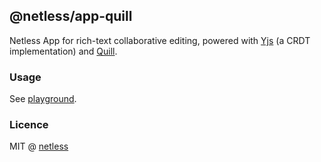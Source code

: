 ## @netless/app-quill

Netless App for rich-text collaborative editing, powered with [Yjs](https://github.com/yjs/yjs) (a CRDT implementation) and [Quill](https://github.com/quilljs/quill).

### Usage

See [playground](https://github.com/netless-io/netless-app/tree/master/packages/playground).

### Licence

MIT @ [netless](https://github.com/netless-io)
